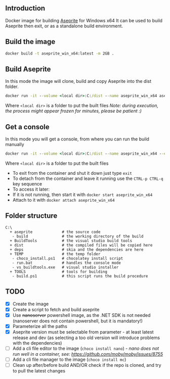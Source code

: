 ## Introduction
Docker image for building [Aseprite](https://github.com/aseprite/aseprite) for Windows x64
It can be used to build Aseprite then exit, or as a standalone build environment.

## Build the image
```cmd
docker build -t aseprite_win_x64:latest -m 2GB .
```

## Build Aseprite
In this mode the image will clone, build and copy Aseprite into the dist folder.
```cmd
docker run -it --volume <local dir>:C:/dist --name aseprite_win_x64 aseprite_win_x64:latest
```
Where ```<local dir>``` is a folder to put the built files
_Note: during execution, the process might appear frozen for minutes, please be patient :)_

## Get a console
In this mode you will get a console, from where you can run the build manually
```cmd
docker run -it --volume <local dir>:C:/dist --name aseprite_win_x64 --env CONSOLE=true aseprite_win_x64:latest
```
Where ```<local dir>``` is a folder to put the built files

 - To exit from the container and shut it down just type ```exit```
 - To detach from the container and leave it running use the ```CTRL-p CTRL-q``` key sequence
 - To access it later:
  - If it is not running, then start it with ```docker start aseprite_win_x64```
  - Attach to it with ```docker attach aseprite_win_x64```

## Folder structure
```
C:\
  + aseprite             # the source code
   - build               # the working directory of the build
  + BuildTools           # the visual studio build tools
  + dist                 # the compiled files will be copied here
  + deps                 # skia and the dependencies are here
  + TEMP                 # the temp folder
   - choco_install.ps1   # chocolatey install script
   - run.bat             # handles the console mode
   - vs_buildtools.exe   # visual studio installer
  + TOOLS                # tools for building
   - build.ps1           # this script runs the build procedure
```

## TODO
- [x] Create the image
- [x] Create a script to fetch and build aseprite
- [x] Use ~~nanoserver~~ powershell image, as the .NET SDK is not needed (nanoserver does not contain powershell, but it is mandatory!)
- [x] Parameterize all the paths
- [x] Aseprite version must be selectable from parameter - at least latest release and dev (as selecting a too old version will introduce problems with the dependencies)
- [ ] Add a cli file editor to the image (```choco install nano```) - _nano does not run well in a container, see: https://github.com/moby/moby/issues/8755_
- [ ] Add a cli file manager to the image (```choco install mc```)
- [ ] Clean up after/before build AND/OR check if the repo is cloned, and try to pull the latest changes